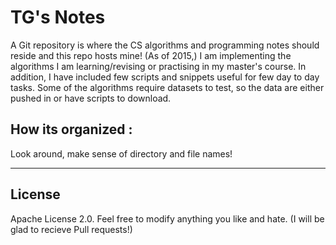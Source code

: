 # TG's Notes
A Git repository is where the CS algorithms and programming notes should reside and this repo hosts mine!
(As of 2015,) I am implementing the algorithms I am learning/revising or practising in my master's course.
In addition, I have included few scripts and snippets useful for few day to day tasks. Some of the algorithms
require datasets to test, so the data are either pushed in or have scripts to download. 

## How its organized :
Look around, make sense of directory and file names!


---

## License 
Apache License 2.0. Feel free to modify anything you like and hate.
(I will be glad to recieve Pull requests!)
